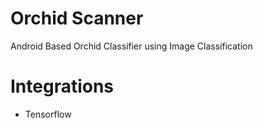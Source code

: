 # Orchid Scanner
Android Based Orchid Classifier using Image Classification

# Integrations
- Tensorflow